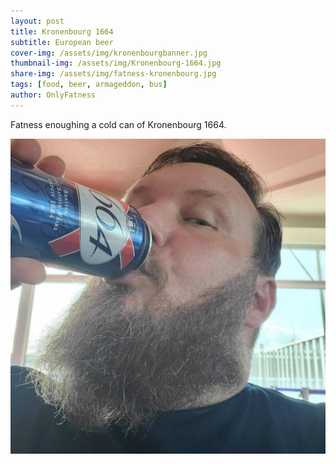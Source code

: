 ```yaml
---
layout: post
title: Kronenbourg 1664
subtitle: European beer
cover-img: /assets/img/kronenbourgbanner.jpg
thumbnail-img: /assets/img/Kronenbourg-1664.jpg
share-img: /assets/img/fatness-kronenbourg.jpg
tags: [food, beer, armageddon, bus]
author: OnlyFatness
---
```


Fatness enoughing a cold can of Kronenbourg 1664.

![Kronenbourg](/assets/img/fatness-kronenbourg.jpg)


